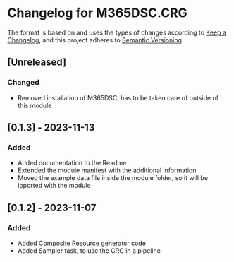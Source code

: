 # Changelog for M365DSC.CRG

The format is based on and uses the types of changes according to [Keep a Changelog](https://keepachangelog.com/en/1.0.0/),
and this project adheres to [Semantic Versioning](https://semver.org/spec/v2.0.0.html).

## [Unreleased]

### Changed

- Removed installation of M365DSC, has to be taken care of outside of this module

## [0.1.3] - 2023-11-13

### Added

- Added documentation to the Readme
- Extended the module manifest with the additional information
- Moved the example data file inside the module folder, so it will be ioported with the module

## [0.1.2] - 2023-11-07

### Added

- Added Composite Resource generator code
- Added Sampler task, to use the CRG in a pipeline
